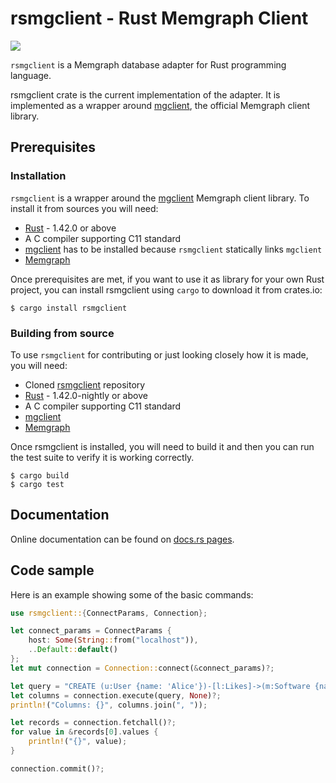 # rsmgclient - Rust Memgraph Client

[![](https://github.com/memgraph/rsmgclient/workflows/CI/badge.svg)](https://github.com/memgraph/rsmgclient/actions)

`rsmgclient` is a Memgraph database adapter for Rust programming language.

rsmgclient crate is the current implementation of the adapter. It is implemented as a wrapper 
around [mgclient](https://github.com/memgraph/mgclient), the official Memgraph client library.

## Prerequisites

### Installation

`rsmgclient` is a wrapper around the [mgclient](https://github.com/memgraph/mgclient) Memgraph 
client library. To install it from sources you will need:
   - [Rust](https://doc.rust-lang.org/cargo/getting-started/installation.html) - 1.42.0 or above
   - A C compiler supporting C11 standard
   - [mgclient](https://github.com/memgraph/mgclient) has to be installed because `rsmgclient` statically links `mgclient`
   - [Memgraph](https://docs.memgraph.com/memgraph/quick-start)

Once prerequisites are met, if you want to use it as library for your own Rust project, you can 
install rsmgclient using `cargo` to download it from crates.io:
```
$ cargo install rsmgclient
```

### Building from source

To use `rsmgclient` for contributing or just looking closely how it is made, you will need:
   - Cloned [rsmgclient](https://github.com/memgraph/rsmgclient) repository
   - [Rust](https://doc.rust-lang.org/cargo/getting-started/installation.html) - 1.42.0-nightly or above
   - A C compiler supporting C11 standard
   - [mgclient](https://github.com/memgraph/mgclient)
   - [Memgraph](https://docs.memgraph.com/memgraph/quick-start)

Once rsmgclient is installed, you will need to build it and then you can run the test suite to verify 
it is working correctly.

```
$ cargo build
$ cargo test
```

## Documentation

Online documentation can be found on [docs.rs pages](https://docs.rs/rsmgclient/).

## Code sample

Here is an example showing some of the basic commands:

```rust
use rsmgclient::{ConnectParams, Connection};

let connect_params = ConnectParams {
    host: Some(String::from("localhost")),
    ..Default::default()
};
let mut connection = Connection::connect(&connect_params)?;

let query = "CREATE (u:User {name: 'Alice'})-[l:Likes]->(m:Software {name: 'Memgraph'}) RETURN u, l, m";
let columns = connection.execute(query, None)?;
println!("Columns: {}", columns.join(", "));

let records = connection.fetchall()?;
for value in &records[0].values {
    println!("{}", value);
}

connection.commit()?;
```
